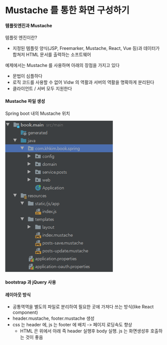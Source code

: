 # Mustache 를 통한 화면 구성하기

#### 템플릿엔진과 Mustache
템플릿 엔진이란? 

- 지정된 템플릿 양식(JSP, Freemarker, Mustache, React, Vue 등)과 데이터가 합쳐저 HTML 문서를 출력하는 소프트웨어

예제에서는 Mustache 를 사용하며 아래의 장점을 가지고 있다
- 문법이 심플하다
- 로직 코드를 사용할 수 없어 Vidw 의 역활과 서버의 역활을 명확하게 분리된다
- 클라이언트 / 서버 모두 지원한다

#### Mustache 파일 생성

Spring boot 내의 Mustache 위치

![layout](../assets/crud_1.png)


#### bootstrap 과 jQuery 사용

#### 레이아웃 방식
- 공통역역을 별도의 파일로 분리하여 필요한 곳에 가져다 쓰는 방식(like React component)
- header.mustache, footer.mustache 생성
- css 는 header 에, js 는 footer 에 배치 -> 페이지 로딩속도 향상
	- HTML 은 위에서 아래 즉 header 실행후 body 실행. js 는 화면생성후 호출하는 것이 좋음













<!--stackedit_data:
eyJoaXN0b3J5IjpbMzMyODY1MjQ4LC0xMTc1OTU5MTAwLDE0OT
cwODUyMDksMTU0MjU2MTE4XX0=
-->